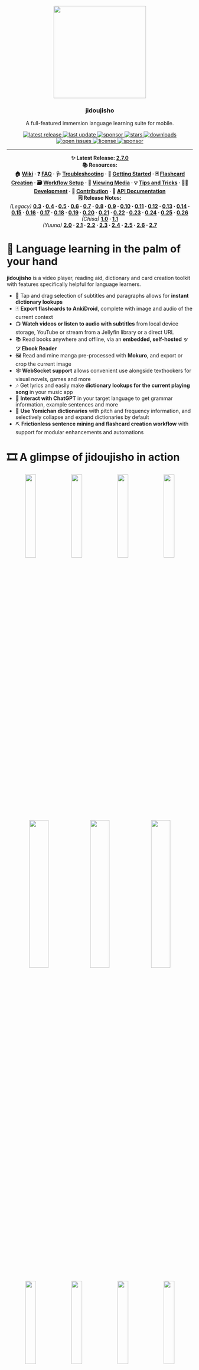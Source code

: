 <p align="center">
  <img src="https://github.com/lrorpilla/jidoujisho/blob/main/yuuna/assets/meta/icon.png" width="250" height="250">
</p>
<h3 align="center">jidoujisho</h3>
<p align="center">A full-featured immersion language learning suite for mobile.</p>
<p align="center">
  <a href="https://github.com/lrorpilla/jidoujisho/releases/tag/2.7.0">
    <img src="https://img.shields.io/github/v/release/lrorpilla/jidoujisho" alt="latest release" />
  </a>
  <a href="https://github.com/lrorpilla/jidoujisho/commits/main">
    <img src="https://img.shields.io/github/last-commit/lrorpilla/jidoujisho" alt="last update" />
  </a>
  <a href="https://github.com/lrorpilla/jidoujisho/actions">
    <img src="https://img.shields.io/github/actions/workflow/status/lrorpilla/jidoujisho/main.yml" alt="sponsor" />
  </a>
  <a href="https://github.com/lrorpilla/jidoujisho/stargazers">
    <img src="https://img.shields.io/github/stars/lrorpilla/jidoujisho" alt="stars" />
  </a>
  <a href="https://github.com/lrorpilla/jidoujisho/releases/">
    <img src="https://img.shields.io/github/downloads/lrorpilla/jidoujisho/total" alt="downloads" />
  </a>
  <a href="https://github.com/lrorpilla/jidoujisho/issues/">
    <img src="https://img.shields.io/github/issues/lrorpilla/jidoujisho" alt="open issues" />
  </a>
  <a href="https://github.com/lrorpilla/jidoujisho/blob/master/LICENSE">
    <img src="https://img.shields.io/github/license/lrorpilla/jidoujisho" alt="license" />
  </a>
  <a href="https://ko-fi.com/lrorpilla">
    <img src="https://img.shields.io/badge/donate-ko--fi-ff5f5f" alt="sponsor" />
  </a>
</p>


---

<p align="center" style="margin:0"><b>✨ Latest Release:
  <a href="https://github.com/lrorpilla/jidoujisho/releases/tag/2.7.0">2.7.0</a>
</b></p>

<b>
<p align="center" style="margin:0"><b>📚 Resources:</b><br>
  🏠 <a href="https://github.com/lrorpilla/jidoujisho/wiki">Wiki</a> · 
  ❓ <a href="https://github.com/lrorpilla/jidoujisho/wiki/1.-FAQ">FAQ</a> · 
  🩺 <a href="https://github.com/lrorpilla/jidoujisho/wiki/2.-Troubleshooting">Troubleshooting</a> · 
  🚀 <a href="https://github.com/lrorpilla/jidoujisho/wiki/3.-Getting-Started">Getting Started</a> ·
  🃏 <a href="https://github.com/lrorpilla/jidoujisho/wiki/4.-Flashcard-Creation">Flashcard Creation</a> ·
  🗃️ <a href="https://github.com/lrorpilla/jidoujisho/wiki/5.-Workflow-Setup">Workflow Setup</a> · 
  🎥 <a href="https://github.com/lrorpilla/jidoujisho/wiki/6.-Viewing-Media">Viewing Media</a> · 
  💡 <a href="https://github.com/lrorpilla/jidoujisho/wiki/7.-Tips-and-Tricks">Tips and Tricks</a> · 
  🧑‍💻 <a href="https://github.com/lrorpilla/jidoujisho/wiki/8.-Development">Development</a> · 
  👥 <a href="https://github.com/lrorpilla/jidoujisho/wiki/9.-Contribution">Contribution</a> · 
  📑 <a href="https://lrorpilla.github.io/jidoujisho">API Documentation</a>
</p>
</b>

<p align="center" style="margin:0"><b>🗒️ Release Notes:</b><br>
<i>(Legacy)</i> <b><a href="https://github.com/lrorpilla/jidoujisho/releases/tag/0.3.0-beta">0.3</a> · 
  <a href="https://github.com/lrorpilla/jidoujisho/releases/tag/0.4-beta">0.4</a> · 
  <a href="https://github.com/lrorpilla/jidoujisho/releases/tag/0.5.2-beta">0.5</a> · 
  <a href="https://github.com/lrorpilla/jidoujisho/releases/tag/0.6.1-beta">0.6</a> · 
  <a href="https://github.com/lrorpilla/jidoujisho/releases/tag/0.7.2-beta">0.7</a> ·
  <a href="https://github.com/lrorpilla/jidoujisho/releases/tag/0.8.1-beta">0.8</a> ·
  <a href="https://github.com/lrorpilla/jidoujisho/releases/tag/0.9.3-beta">0.9</a> · 
  <a href="https://github.com/lrorpilla/jidoujisho/releases/tag/0.10.0-beta">0.10</a> · 
  <a href="https://github.com/lrorpilla/jidoujisho/releases/tag/0.11.3-beta">0.11</a> · 
  <a href="https://github.com/lrorpilla/jidoujisho/releases/tag/0.12.4-beta">0.12</a> · 
  <a href="https://github.com/lrorpilla/jidoujisho/releases/tag/0.13.7-beta">0.13</a> ·
  <a href="https://github.com/lrorpilla/jidoujisho/releases/tag/0.14.2-beta">0.14</a> ·
  <a href="https://github.com/lrorpilla/jidoujisho/releases/tag/0.15.8-beta">0.15</a> ·
  <a href="https://github.com/lrorpilla/jidoujisho/releases/tag/0.16.7-beta">0.16</a> · 
  <a href="https://github.com/lrorpilla/jidoujisho/releases/tag/0.17.4-beta">0.17</a> · 
  <a href="https://github.com/lrorpilla/jidoujisho/releases/tag/0.18.1-beta">0.18</a> · 
  <a href="https://github.com/lrorpilla/jidoujisho/releases/tag/0.19.1-beta">0.19</a> · 
  <a href="https://github.com/lrorpilla/jidoujisho/releases/tag/0.20.1-beta">0.20</a> · 
  <a href="https://github.com/lrorpilla/jidoujisho/releases/tag/0.21.2-beta">0.21</a> · 
  <a href="https://github.com/lrorpilla/jidoujisho/releases/tag/0.22.1-beta">0.22</a> · 
  <a href="https://github.com/lrorpilla/jidoujisho/releases/tag/0.23.2-beta">0.23</a> · 
  <a href="https://github.com/lrorpilla/jidoujisho/releases/tag/0.24.5-beta">0.24</a> · 
  <a href="https://github.com/lrorpilla/jidoujisho/releases/tag/0.25.12-beta">0.25</a> · 
  <a href="https://github.com/lrorpilla/jidoujisho/releases/tag/0.26.3-beta">0.26</a><br>
</b><i>(Chisa)</i> <b>
  <a href="https://github.com/lrorpilla/jidoujisho/releases/tag/1.0.0">1.0</a> · 
  <a href="https://github.com/lrorpilla/jidoujisho/releases/tag/1.1">1.1</a><br>
</b><i>(Yuuna)</i> <b>
  <a href="https://github.com/lrorpilla/jidoujisho/releases/tag/2.0.0">2.0</a> · 
  <a href="https://github.com/lrorpilla/jidoujisho/releases/tag/2.1">2.1</a> · 
  <a href="https://github.com/lrorpilla/jidoujisho/releases/tag/2.2">2.2</a> · 
  <a href="https://github.com/lrorpilla/jidoujisho/releases/tag/2.3">2.3</a> · 
  <a href="https://github.com/lrorpilla/jidoujisho/releases/tag/2.4">2.4</a> · 
  <a href="https://github.com/lrorpilla/jidoujisho/releases/tag/2.5">2.5</a> · 
  <a href="https://github.com/lrorpilla/jidoujisho/releases/tag/2.6.0">2.6</a> · 
  <a href="https://github.com/lrorpilla/jidoujisho/releases/tag/2.7.0">2.7</a></b>
</p>


# 📱 Language learning in the palm of your hand
**jidoujisho** is a video player, reading aid, dictionary and card creation toolkit with features specifically helpful for language learners.
* 📖 Tap and drag selection of subtitles and paragraphs allows for **instant dictionary lookups**
* 🃏 **Export flashcards to AnkiDroid**, complete with image and audio of the current context
* 📺 **Watch videos or listen to audio with subtitles** from local device storage, YouTube or stream from a Jellyfin library or a direct URL
* 📚 Read books anywhere and offline, via an **embedded, self-hosted ッツ Ebook Reader**
* 🖼️ Read and mine manga pre-processed with **Mokuro**, and export or crop the current image
* 🕸️ **WebSocket support** allows convenient use alongside texthookers for visual novels, games and more
* 🎶 Get lyrics and easily make **dictionary lookups for the current playing song** in your music app
* 🤖 **Interact with ChatGPT** in your target language to get grammar information, example sentences and more 
* 📘 **Use Yomichan dictionaries** with pitch and frequency information, and selectively collapse and expand dictionaries by default
* ⛏ **Frictionless sentence mining and flashcard creation workflow** with support for modular enhancements and automations

# 🎞️ A glimpse of jidoujisho in action

<p align="center" style="margin:0">
   <img src="https://i.postimg.cc/Ls9Dv3FP/Screenshot-20230406-152827.png" width="24%">
   <img src="https://i.postimg.cc/7ZDnYn6R/Screenshot-20230406-152649.png" width="24%">
   <img src="https://i.postimg.cc/gJDPQDxP/Screenshot-20230406-152331.png" width="24%">
   <img src="https://i.postimg.cc/x1WFhfrZ/Screenshot-20230406-152042.png" width="24%">
</p>
<p align="center" style="margin:0">
  <img src="https://i.postimg.cc/yxYnpYzP/Screenshot-20230406-153303.png" width="32%">
  <img src="https://i.postimg.cc/TYbWMvYq/Screenshot-20230406-153149.png" width="32%">
  <img src="https://i.postimg.cc/bNr3QJgY/Screenshot-20230406-153206.png" width="32%">
</p>
<p align="center" style="margin:0">
<img src="https://i.postimg.cc/ryB97kLM/Screenshot-20230406-151738.png" width="24%">
<img src="https://i.postimg.cc/qM2GT5kn/Screenshot-20230406-152244.png" width="24%">
<img src="https://i.postimg.cc/WzCYHFwv/Screenshot-20230406-150912.png" width="24%">
<img src="https://i.postimg.cc/1XfYBc6B/Screenshot-20230406-151040.png" width="24%">
</p>
<p align="center" style="margin:0">
  <img src="https://i.postimg.cc/nLdLQp1m/Screenshot-20230406-155356.png" width="32%">
  <img src="https://i.postimg.cc/8Ck55jLD/Screenshot-20230406-155243.png" width="32%">
  <img src="https://i.postimg.cc/QtHdQw6y/Screenshot-20230406-155648.png" width="32%">
</p>

# ⚕️ Current state of the project

**jidoujisho is eagerly looking for contributors.** If you are interested in maintaining a dictionary format, media source, an enhancement or quick action or even a new language for the application, user and developer documentation is coming soon.

Originally built for the Japanese language learning community, jidoujisho is free and open source software, and is <b><a href="https://github.com/lrorpilla/jidoujisho/releases">available to download here on GitHub.</a></b>

Please note that the development of the app switches between changes being implemented and being left alone for daily use. Update frequency may depend on the gravity of any issues that arise. **Hiatuses provide practical insight on usage and where development should go next.**

# 📖 Using the application

### 🚨 Supported Formats

- jidoujisho will take **video and audio formats as supported by VLC**. SDR video is recommended over HDR. Subtitles may be embedded within the video being played and selected during playback.
- If you have trouble with storage space on your device, you may use the app as an external player for [**Jellyfin**](https://jellyfin.org/) and stream from your PC media library, complete with progress tracking and external subtitles support. 
- If you wish to use external subtitles, they may be in **SRT, ASS or SSA format** and you may import them during playback through the menu. You may switch between different audio and subtitle tracks. Image-based subtitles such as PGS are not currently supported.
- **Closed captions** and **auto-generated captions** are available when watching YouTube videos. <b><a href="https://www.youtube.com/watch?v=mZ0sJQC8qkE">Here is a fair sample of</a> <a href="https://www.youtube.com/watch?v=X9zw0QF12Kc">YouTube videos with such subtitles</a> <a href="https://www.youtube.com/watch?v=t1yXDcuwzpY">showcasing some very practical application use cases.</a></b> **Users are strongly advised not to use automatic captions if they cannot reliably discern their correctness.**
- **ッツ Ebook Reader** allows reading of books in **EPUB or HTMLZ** format.
- **Mokuro volumes** must be in HTML format, and have images in the relative directory.
- **Make sure your Android WebView is updated before use**. This will resolve common issues that may occur with ッツ Ebook Reader or Mokuro.
- Users may import <b><a href="https://foosoft.net/projects/yomichan/">Yomichan</a></b> dictionaries for Japanese, <b><a href="https://drive.google.com/drive/folders/1tTdLppnqMfVC5otPlX_cs4ixlIgjv_lH">some can be found here</a></b>. Note that Yomichan dictionaries using `structured-content` are currently unsupported.
- Other supported formats include <b><a href="https://legacy.migaku.io/tools-guides/migaku-dictionary/manual/">Migaku</a></b> and <b><a href="http://lingvo.helpmax.net/en/troubleshooting/dsl-compiler/dsl-dictionary-structure/">DSL</b></a> dictionaries. 

### 🚀 Getting Started

A primer on the basics of the application is as follows.

* 📲 <a href="https://github.com/lrorpilla/jidoujisho/releases/"/>**Download and install the latest release**</a> onto your Android device
* ⏯️ Watch a video with the *Player* selecting from your **local media library** or **picking a YouTube video**
* 📚 Start a novel with the *Reader* to launch ッツ Ebook Reader to read an **EPUB** or **HTMLZ** file
* 🖼️ Read pre-processed manga in HTML with the **Mokuro** media source
* 📋 **Tap a word** for instant dictionary lookups, and open the **Card Creator** or use **Instant Export**
* ❎ You can dismiss dictionary popups by **swiping horizontally, using a volume button or tapping on the current selection**
* ↕️ **You may swipe vertically in the player to open the transcript** in the player, and pick a time or read subtitles
* ↔️ **Swipe horizontally** in the player to repeat the current subtitle audio

### 📲 Exporting to AnkiDroid

* 📤 You may also export the current context to an **AnkiDroid card, including the current image and audio**
* ⚠️ **If AnkiDroid is not running in the background**, you will be prompted to install or launch it
* 🗃 **The AnkiDroid deck you last export to will be remembered** for your next export
* 📝 **You may edit the card fields** before exporting to AnkiDroid
* ⚛️ **Customisation of the Anki export** is possible by creating your own export profile

### 🙌 User Tips

* 🇯🇵 Can't find Japanese subtitles for your media? Try finding what you need at <b><a href="https://kitsunekko.net">kitsunekko</a></b> or <b><a href="https://github.com/orgs/Nekomoekissaten-SUB/projects/1">Nekomoekisatten</a></b>
* 🔮 Customise your workflow by trying out different **enhancements and quick actions**
* 🈲 Monolingually transitioning? **Collapse your bilingual dictionaries by default**, and split your export fields between expanded and collapsed meanings.
* 📡 You can use [**Jellyfin**](https://jellyfin.org/) to stream media from your PC, complete with progress tracking and external subtitle support
* 🖐️ **Double tap on a character** when reading a meaning to **quickly select it as a word and recursively search**
* 📑 **External subtitles with the same name as the selected video file** will be loaded by default
* 📰 You can get **example sentences** from Massif, Tatoeba or ImmersionKit if a sentence you find is too hard
* ⏲️ If your subtitles are off, you can **set the delay** or **pad the exported audio time with an allowance**
* ✊ **Export a range of multiple subtitles** by holding onto a subtitle aside from the current one in the transcript
* 📹 The quality closest to the **last selected quality** will be selected by default for YouTube videos
* 💬 **If your video has burned-in subtitles,** you may use the blur widget under player options to hide them
* ✂️ Reading manga? You can **crop an image** before exporting a card
* 🎧 **Listening to an audiobook?** You can auto-align subtitles during playback by opening the transcript and clicking on the upper-right icon
* 🪡 **Limit export to a single dictionary** by selecting the button on the rightmost tag of a dictionary entry
* 📜 **Tap on a field's icon** in the Card Creator to **lock the field**, which can be useful if exporting the same sentence multiple times
* 🤖 Users may chat in various languages supported by ChatGPT.  **Users are advised not to heavily rely on an AI language model if they cannot accurately distinguish its correctness and accuracy.**

# 👥 Contribution and attribution

jidoujisho is written in <b><a href="https://dart.dev/">Dart</a></b> and powered by <b><a href="https://flutter.dev/">Flutter</a></b>, and is made available under the <b><a href="https://www.gnu.org/licenses/gpl-3.0.en.html">GNU General Public License 3.0</a></b>.

Database enabled by <b><a href="https://isar.dev">Isar</a></b> and <b><a href="https://docs.hivedb.dev/">Hive</a></b>. Reader via a self-hosted <b><a href="https://reader.ttsu.app/">ッツ Ebook Reader</b></a>. <b><a href="https://github.com/kha-white/mokuro">Mokuro</b></a> for manga reading. Video streaming via <b><a href="https://youtube.com/">YouTube</a></b>. Chat service via <a href="https://chat.openai.com"><b>ChatGPT</a></b>.

Image search via <b><a href="https://bing.com//">Bing</a></b>. Audio search via <b><a href="https://forvo.com//">Forvo</a></b> and <b><a href="https://www.japanesepod101.com">JapanesePod101</a></b>. Example sentences from <b><a href="https://massif.la">Massif</a></b>, <b><a href="https://tatoeba.org/">Tatoeba</a></b> and <a href="https://www.immersionkit.com/"><b>ImmersionKit</b></a>. Lyrics from <a href="https://google.com"><b>Google</a></b> and <a href="https://uta-net.com"><b>Uta-Net</b></a>.

Natural language processing tools include <b><a href="https://github.com/Kimtaro/ve">Ve</a></b> and <b><a href="https://pub.dev/packages/mecab_dart">MeCab</a></b> for Japanese. Special thanks to the <b><a href="https://foosoft.net/projects/yomichan/">Yomichan</b></a> project.

If you like what I've done so far, you can help me out by testing the application on various devices so that I can gauge the compatibility of the application with different versions of Android, <b><a href="https://www.ko-fi.com/lrorpilla">making a donation</a></b> or collaborating with me on further improvements.

The logo of the application is both by <b><a href="https://88suzysuzy.carrd.co/">suzy</b></a> and <b><a href="https://www.buymeacoffee.com/marblesaa">Aaron Marbella</a></b>, support their awesome work if you can!
